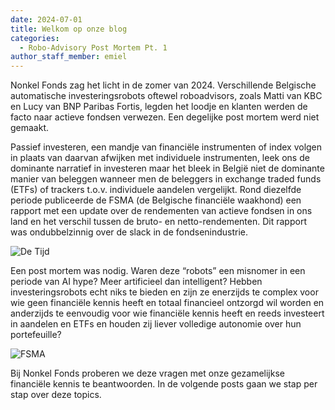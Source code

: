 ```yaml
---
date: 2024-07-01
title: Welkom op onze blog
categories:
  - Robo-Advisory Post Mortem Pt. 1
author_staff_member: emiel
---
```



Nonkel Fonds zag het licht in de zomer van 2024. Verschillende Belgische automatische investeringsrobots oftewel roboadvisors, zoals Matti van KBC en Lucy van BNP Paribas Fortis, legden het loodje en klanten werden de facto naar actieve fondsen verwezen. Een degelijke post mortem werd niet gemaakt. 

Passief investeren, een mandje van financiële instrumenten of index volgen in plaats van daarvan afwijken met individuele instrumenten, leek ons de dominante narratief in investeren maar het bleek in België niet de dominante manier van beleggen wanneer men de beleggers in exchange traded funds (ETFs) of trackers t.o.v. individuele aandelen vergelijkt. Rond diezelfde periode publiceerde de FSMA (de Belgische financiële waakhond) een rapport met een update over de rendementen van actieve fondsen in ons land en het verschil tussen de bruto- en netto-rendementen. Dit rapport was ondubbelzinnig over de slack in de fondsenindustrie. 

![De Tijd](https:\\nonkelfonds.github.io/images/DeTijd.png)

Een post mortem was nodig. Waren deze “robots” een misnomer in een periode van AI hype? Meer artificieel dan intelligent? Hebben investeringsrobots echt niks te bieden en zijn ze enerzijds te complex voor wie geen financiële kennis heeft en totaal financieel ontzorgd wil worden en anderzijds te eenvoudig voor wie financiële kennis heeft en reeds investeert in aandelen en ETFs en houden zij liever volledige autonomie over hun portefeuille?


![FSMA](https:\\nonkelfonds.github.io/images/FSMA.png)

Bij Nonkel Fonds proberen we deze vragen met onze gezamelijkse financiële kennis te beantwoorden. In de volgende posts gaan we stap per stap over deze topics.
